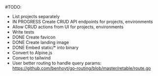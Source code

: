 #TODO:

 - List projects separately
 - IN PROGRESS Create CRUD API endpoints for projects, environments
 - Allow CRUD actions from UI for projects, environments
 - Write tests
 - DONE Create favicon
 - DONE Create landing image
 - DONE Embed static/* into binary
 - Convert to Alpine.js
 - Convert to tailwind
 - User better routing to handle query params: https://github.com/benhoyt/go-routing/blob/master/retable/route.go
